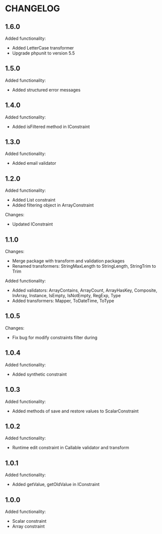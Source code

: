 CHANGELOG
=========

1.6.0
-----

Added functionality:

 * Added LetterCase transformer
 * Upgrade phpunit to version 5.5
 

1.5.0
-----

Added functionality:

 * Added structured error messages

1.4.0
-----

Added functionality:

 * Added isFiltered method in IConstraint

1.3.0
-----

Added functionality:

 * Added email validator

1.2.0
-----

Added functionality:

 * Added List constraint
 * Added filtering object in ArrayConstraint
 
Changes:
 * Updated IConstraint

1.1.0
-----

Changes:

 * Merge package with transform and validation packages
 * Renamed transformers: StringMaxLength to StringLength, StringTrim to Trim

Added functionality:

 * Added validators: ArrayContains, ArrayCount, ArrayHasKey, Composite, 
   InArray, Instance, IsEmpty, IsNotEmpty, RegExp, Type
 * Added transformers: Mapper, ToDateTime, ToType

1.0.5
-----

Changes:

 * Fix bug for modify constraints filter during

1.0.4
-----

Added functionality:

 * Added synthetic constraint

1.0.3
-----

Added functionality:

 * Added methods of save and restore values to ScalarConstraint 

1.0.2
-----

Added functionality:

 * Runtime edit constraint in Callable validator and transform 

1.0.1
-----

Added functionality:

 * Added getValue, getOldValue in IConstraint

1.0.0
-----

Added functionality:

 * Scalar constraint
 * Array constraint
